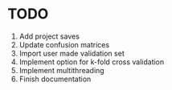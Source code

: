 # TODO
1. Add project saves
2. Update confusion matrices
4. Import user made validation set
5. Implement option for k-fold cross validation
6. Implement multithreading
7. Finish documentation
